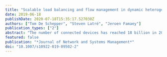 ```yaml
---
title: "Scalable load balancing and flow management in dynamic heterogeneous wireless networks​"
date: 2019-06-18
publishDate: 2020-07-18T15:35:17.527030Z
authors: ["Tom De Schepper", "Steven Latré", "Jeroen Famaey"]
publication_types: ["2"]
abstract: "The number of connected devices has reached 18 billion in 2017 and this will nearly double by 2022, while also new wireless communication technologies become available. Since these modern devices support the use of multiple communication technologies, efforts have been made to enable simultaneous usage and handovers between the different technologies for these devices. However, existing solutions are missing the intelligence to decide on fine-grained (e.g. flow or packet level) optimizations that can drastically enhance the network’s performance (e.g., throughput) and user experience. To this extent, we present a multi-technology flow-management load balancing approach for heterogeneous wireless networks that dynamically re-routes traffic through heterogeneous networks, in order to maximize the global throughput. This dynamic approach can be deployed on top of existing solutions and takes into account the specific characteristics of the different technologies, as well as station mobility. We both present a mathematical problem formulation and a heuristic that ensures practical scalability. We demonstrate the heuristic’s ability to increase the network-wide throughput by more than 100% across a variety of scenarios and scalability up to 10,000 devices."
featured: false
publication: "*Journal of Network and Systems Management*"
doi: "10.1007/s10922-019-09502-2"
---
```


